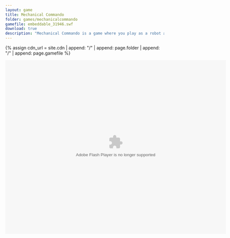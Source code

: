 ```yaml
---
layout: game
title: Mechanical Commando
folder: games/mechanicalcommando
gamefile: embeddable_31946.swf
download: true
description: "Mechanical Commando is a game where you play as a robot and shoot other robots."
---
```


{% assign cdn_url = site.cdn | append: "/" | append: page.folder | append: "/" | append: page.gamefile %}

<embed xmlns="http://www.w3.org/1999/xhtml" height="550" src="{{ cdn_url }}" type="application/x-shockwave-flash" width="700" />
